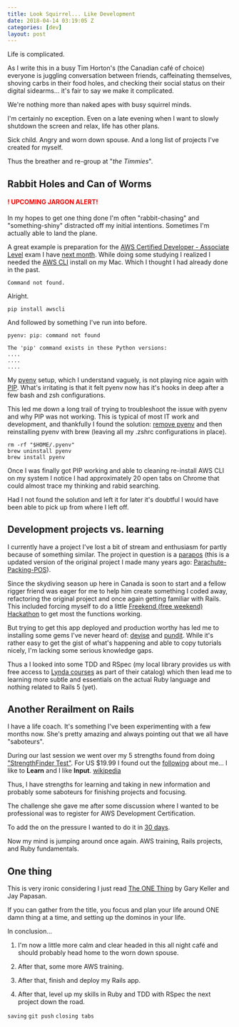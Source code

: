 ```yaml
---
title: Look Squirrel... Like Development
date: 2018-04-14 03:19:05 Z
categories: [dev]
layout: post
---
```


Life is complicated.

As I write this in a busy Tim Horton's (the Canadian café of choice) everyone is juggling conversation between friends, caffeinating themselves, shoving carbs in their food holes, and checking their social status on their digital sidearms... it's fair to say we make it complicated.

We're nothing more than naked apes with busy squirrel minds.

I'm certainly no exception. Even on a late evening when I want to slowly shutdown the screen and relax, life has other plans.

Sick child. Angry and worn down spouse. And a long list of projects I've created for myself.

Thus the breather and re-group at "_the Timmies_".

## Rabbit Holes and Can of Worms
#### <span style="color:red">! UPCOMING JARGON ALERT!</span>

In my hopes to get one thing done I'm often "rabbit-chasing" and "something-shiny" distracted off my initial intentions. Sometimes I'm actually able to land the plane.

A great example is preparation for the [AWS Certified Developer - Associate Level](http://awstrainingandcertification.s3.amazonaws.com/production/AWS_certified_developer_associate_blueprint.pdf) exam I have [next month](https://www.timeanddate.com/countdown/generic?iso=20180511T12&p0=1202&font=cursive).  While doing some studying I realized I needed the [AWS CLI](https://aws.amazon.com/cli/) install on my Mac. Which I thought I had already done in the past.

`Command not found.`

Alright.

`pip install awscli`

And followed by something I've run into before.

```
pyenv: pip: command not found

The 'pip' command exists in these Python versions:
....
....
....
```
My [pyenv](https://github.com/pyenv/pyenv) setup, which I understand vaguely, is not playing nice again with [PIP](https://en.wikipedia.org/wiki/Pip_(package_manager)). What's irritating is that it felt pyenv now has it's hooks in deep after a few bash and zsh configurations.

This led me down a long trail of trying to troubleshoot the issue with pyenv and why PIP was not working. This is typical of most IT work and development, and thankfully I found the solution: [remove pyenv](https://github.com/pyenv/pyenv/issues/465) and then reinstalling pyenv with brew (leaving all my .zshrc configurations in place).

```
rm -rf "$HOME/.pyenv"
brew uninstall pyenv
brew install pyenv
```

Once I was finally got PIP working and able to cleaning re-install AWS CLI on my system I notice I had approximately 20 open tabs on Chrome that could almost trace my thinking and rabid searching.

Had I not found the solution and left it for later it's doubtful I would have been able to pick up from where I left off.


## Development projects vs. learning

I currently have a project I've lost a bit of stream and enthusiasm for partly because of something similar. The project in question is a [parapos](https://github.com/paulywill/parapos) (this is a updated version of the original project I made many years ago: [Parachute-Packing-POS](https://github.com/paulywill/Parachute-Packing-POS)).

Since the skydiving season up here in Canada is soon to start and a fellow rigger friend was eager for me to help him create something I coded away, refactoring the original project and once again getting familiar with Rails. This included forcing myself to do a little [Freekend (free weekend) Hackathon](https://github.com/paulywill/freekend-hackathon-2018) to get most the functions working.

But trying to get this app deployed and production worthy has led me to installing some gems I've never heard of: [devise](https://github.com/plataformatec/devise) and [pundit](https://github.com/varvet/pundit). While it's rather easy to get the gist of what's happening and able to copy tutorials nicely, I'm lacking some serious knowledge gaps.

Thus a I looked into some TDD and RSpec (my local library provides us with free access to [Lynda courses](https://www.lynda.com) as part of their catalog) which then lead me to learning more subtle and essentials on the actual Ruby language and nothing related to Rails 5 (yet).


## Another Rerailment on Rails

I have a life coach. It's something I've been experimenting with a few months now. She's pretty amazing and always pointing out that we all have "saboteurs".

During our last session we went over my 5 strengths found from doing ["StrengthFinder Test"](https://www.gallupstrengthscenter.com/home/en-us/strengthsfinder). For US $19.99 I found out the [following](/assets/strengths.pdf) about me... I like to **Learn** and I like **Input**.  [wikipedia](https://en.wikipedia.org/wiki/Now,_Discover_Your_Strengths)

Thus, I have strengths for learning and taking in new information and probably some saboteurs for finishing projects and focusing.

The challenge she gave me after some discussion where I wanted to be professional was to register for AWS Development Certification.

To add the on the pressure I wanted to do it in [30 days](https://www.timeanddate.com/countdown/generic?iso=20180511T12&p0=1202&font=cursive).

Now my mind is jumping around once again. AWS training, Rails projects, and Ruby fundamentals.


## One thing

This is very ironic considering I just read [The ONE Thing](https://amzn.to/2IVjTDf) by Gary Keller and Jay Papasan.

If you can gather from the title, you focus and plan your life around ONE damn thing at a time, and setting up the dominos in your life.

In conclusion...

1. I'm now a little more calm and clear headed in this all night café and should probably head home to the worn down spouse.

2. After that, some more AWS training.

3. After that, finish and deploy my Rails app.

4. After that, level up my skills in Ruby and TDD with RSpec the next project down the road.

`saving`
`git push`
`closing tabs`
